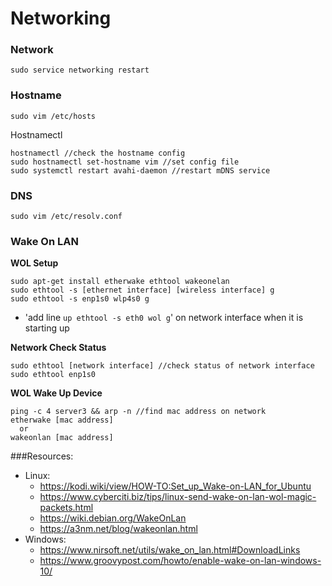 # Networking

### Network
```
sudo service networking restart
```

### Hostname
```
sudo vim /etc/hosts
```
Hostnamectl
```
hostnamectl //check the hostname config
sudo hostnamectl set-hostname vim //set config file
sudo systemctl restart avahi-daemon //restart mDNS service
```

### DNS
```
sudo vim /etc/resolv.conf
```

### Wake On LAN

**WOL Setup**
```
sudo apt-get install etherwake ethtool wakeonelan
sudo ethtool -s [ethernet interface] [wireless interface] g
sudo ethtool -s enp1s0 wlp4s0 g
```
- 'add line `up ethtool -s eth0 wol g`' on network interface when it is starting up

**Network Check Status**
```
sudo ethtool [network interface] //check status of network interface
sudo ethtool enp1s0
```

**WOL Wake Up Device**
```
ping -c 4 server3 && arp -n //find mac address on network
etherwake [mac address]
  or
wakeonlan [mac address]
```

###Resources:
- Linux:
  - https://kodi.wiki/view/HOW-TO:Set_up_Wake-on-LAN_for_Ubuntu
  - https://www.cyberciti.biz/tips/linux-send-wake-on-lan-wol-magic-packets.html
  - https://wiki.debian.org/WakeOnLan
  - https://a3nm.net/blog/wakeonlan.html
- Windows:
  - https://www.nirsoft.net/utils/wake_on_lan.html#DownloadLinks
  - https://www.groovypost.com/howto/enable-wake-on-lan-windows-10/
